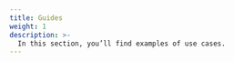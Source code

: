 ```yaml
---
title: Guides
weight: 1
description: >-
  In this section, you’ll find examples of use cases.
---
```

